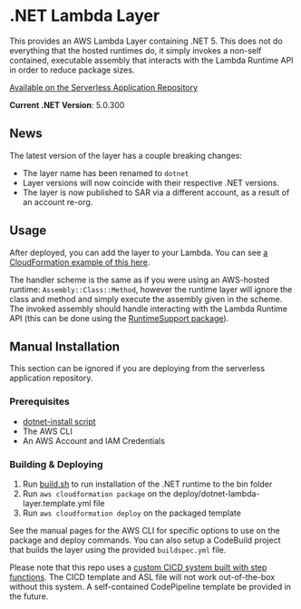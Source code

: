 # .NET Lambda Layer

This provides an AWS Lambda Layer containing .NET 5. This does not do everything that the hosted runtimes do, it simply invokes a non-self contained, executable assembly that interacts with the Lambda Runtime API in order to reduce package sizes.

[Available on the Serverless Application Repository](https://console.aws.amazon.com/lambda/home?region=us-east-1#/create/app?applicationId=arn:aws:serverlessrepo:us-east-1:918601311641:applications/dotnet-lambda-layer)

**Current .NET Version**: 5.0.300

## News

The latest version of the layer has a couple breaking changes:

- The layer name has been renamed to `dotnet`
- Layer versions will now coincide with their respective .NET versions.
- The layer is now published to SAR via a different account, as a result of an account re-org.

## Usage

After deployed, you can add the layer to your Lambda.  You can see [a CloudFormation example of this here](https://github.com/cythral/lambdajection/blob/master/examples/CustomRuntime/cloudformation.template.yml).  

The handler scheme is the same as if you were using an AWS-hosted runtime: `Assembly::Class::Method`, however the runtime layer will ignore the class and method and simply execute the assembly given in the scheme.  The invoked assembly should handle interacting with the Lambda Runtime API (this can be done using the [RuntimeSupport package](https://github.com/aws/aws-lambda-dotnet/tree/master/Libraries/src/Amazon.Lambda.RuntimeSupport)).

## Manual Installation

This section can be ignored if you are deploying from the serverless application repository.

### Prerequisites

- [dotnet-install script](https://docs.microsoft.com/en-us/dotnet/core/tools/dotnet-install-script)
- The AWS CLI
- An AWS Account and IAM Credentials

### Building & Deploying

1. Run [build.sh](./build.sh) to run installation of the .NET runtime to the bin folder
2. Run `aws cloudformation package` on the deploy/dotnet-lambda-layer.template.yml file
3. Run `aws cloudformation deploy` on the packaged template

See the manual pages for the AWS CLI for specific options to use on the package and deploy commands.  You can also setup a CodeBuild project that builds the layer using the provided `buildspec.yml` file.

Please note that this repo uses a [custom CICD system built with step functions](https://github.com/cythral/cfn).  The CICD template and ASL file will not work out-of-the-box without this system.  A self-contained CodePipeline template be provided in the future.


